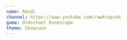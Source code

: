 ```yaml
---
name: Rendi
channel: https://www.youtube.com/rawktopink
game: Oldschool Runescape
theme: Showcase
---
```

